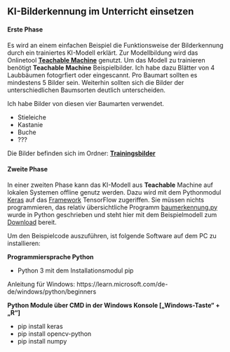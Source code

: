 <h2>KI-Bilderkennung im Unterricht einsetzen</h2>
<h4>Erste Phase</h4>
<p>Es wird an einem einfachen Beispiel die Funktionsweise der Bilderkennung durch ein trainiertes KI-Modell erklärt. Zur Modellbildung wird das Onlinetool  <a href="https://teachablemachine.withgoogle.com/"><b>Teachable Machine</b></a> genutzt. Um das Modell zu trainieren benötigt <b>Teachable Machine</b> Beispielbilder. Ich habe dazu Blätter von 4 Laubbäumen fotogrfiert oder eingescannt. Pro Baumart sollten es mindestens 5 Bilder sein. Weiterhin sollten sich die Bilder der unterschiedlichen Baumsorten deutlich unterscheiden.</p>
<p>Ich habe Bilder von diesen vier Baumarten verwendet.</p>
  <ul>
    <li>Stieleiche</li>
    <li>Kastanie</li>
    <li>Buche</li>
    <li>???</li>
  </ul>
  <p>Die Bilder befinden sich im Ordner: <a href="https://github.com/HaraldRau/Bilderkennung/tree/main/Trainingsbilder"><b>Trainingsbilder</b></a></p>
  <h4>Zweite Phase</h4>
<p>In einer zweiten Phase kann das KI-Modell aus <b>Teachable</b> Machine auf lokalen Systemen offline genutz werden. Dazu wird mit dem Pythonmodul <a href="https://de.wikipedia.org/wiki/Keras">Keras</a> auf das <a href="https://de.wikipedia.org/wiki/TensorFlow">Framework</a> TensorFlow zugeriffen. Sie müssen nichts programmieren, das relativ übersichtliche Programm <a href="https://github.com/HaraldRau/Bilderkennung/blob/8c23a8d014962fdc6be4e6179d15725e47774308/baumarten.py">baumerkennung.py</a> wurde in Python geschrieben und steht hier mit dem Beispielmodell zum <a href="https://github.com/HaraldRau/Bilderkennung/archive/refs/heads/main.zip">Download</a> bereit.</p>
<p>Um den Beispielcode auszuführen, ist folgende Software auf dem PC zu installieren:</p>
<b>Programmiersprache Python</b>
<ul>
<li>Python 3 mit dem Installationsmodul pip</li>
</ul>
<p>Anleitung für Windows: https://learn.microsoft.com/de-de/windows/python/beginners</p>
<b>Python Module über CMD in der Windows Konsole [„Windows-Taste“ + „R“]</b>
<ul>
<li>pip install keras</li>
<li>pip install opencv-python</li>
<li>pip install numpy</li>
</ul>
